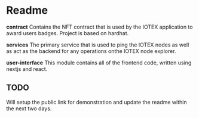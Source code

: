 # Readme

**contract**
Contains the NFT contract that is used by the IOTEX application to award users badges. Project is based on hardhat.

**services**
The primary service that is used to ping the IOTEX nodes as well as act as the backend for any operations onthe IOTEX node explorer.

**user-interface**
This module contains all of the frontend code, written using nextjs and react.




## TODO

Will setup the public link for demonstration and update the readme within the next two days.